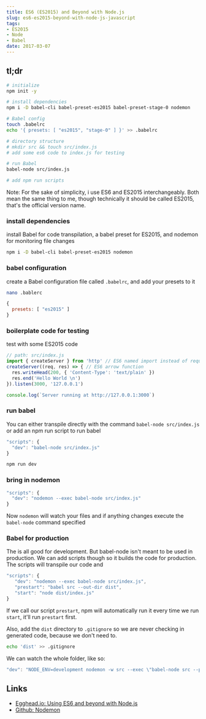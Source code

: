 ```yaml
---
title: ES6 (ES2015) and Beyond with Node.js
slug: es6-es2015-beyond-with-node-js-javascript
tags:
- ES2015
- Node
- Babel
date: 2017-03-07
---
```


tl;dr
---

```bash
# initialize
npm init -y

# install dependencies
npm i -D babel-cli babel-preset-es2015 babel-preset-stage-0 nodemon

# Babel config
touch .babelrc
echo '{ presets: [ "es2015", "stage-0" ] }' >> .babelrc

# directory structure
# mkdir src && touch src/index.js
# add some es6 code to index.js for testing

# run Babel
babel-node src/index.js

# add npm run scripts
```


Note: For the sake of simplicity, i use ES6 and ES2015 interchangeably. Both mean the same thing to me, though technically it should be called ES2015, that's the official version name.

### install dependencies

install Babel for code transpilation,  a babel preset for ES2015, and nodemon for monitoring file changes

```bash
npm i -D babel-cli babel-preset-es2015 nodemon
```

### babel configuration

create a Babel configuration file called `.babelrc`, and add your presets to it

```bash
nano .bablerc
```

```javascript
{
  presets: [ "es2015" ]
}
```

### boilerplate code for testing

test with some ES2015 code

```javascript
// path: src/index.js
import { createServer } from 'http' // ES6 named import instead of require()
createServer((req, res) => { // ES6 arrow function
  res.writeHead(200, { 'Content-Type': 'text/plain' })
  res.end('Hello World \n')
}).listen(3000, '127.0.0.1')

console.log(`Server running at http://127.0.0.1:3000`)
```

### run babel

You can either transpile directly with the command `babel-node src/index.js` or add an npm run script to run babel 

```javascript
"scripts": {
  "dev": "babel-node src/index.js"
}
```

```bash
npm run dev
```

### bring in nodemon

```javascript
"scripts": {
  "dev": "nodemon --exec babel-node src/index.js"
}
```
Now `nodemon` will watch your files and if anything changes execute the `babel-node` command specified

### Babel for production
The is all good for development. But babel-node isn't meant to be used in production. We can add scripts though so it builds the code for production. The scripts will transpile our code and 

```javascript
"scripts": {
   "dev": "nodemon --exec babel-node src/index.js",
   "prestart": "babel src --out-dir dist",
   "start": "node dist/index.js"
}
```
If we call our script `prestart`, npm will automatically run it every time we run `start`, it'll run `prestart` first.

Also, add the `dist` directory to `.gitignore` so we are never checking in generated code, because we don't need to. 

```bash
echo 'dist' >> .gitignore
```

We can watch the whole folder, like so:

```javascript
"dev": "NODE_ENV=development nodemon -w src --exec \"babel-node src --presets=es2015,stage-0\""
```

Links
---
- [Egghead.io: Using ES6 and beyond with Node.js](https://egghead.io/lessons/node-js-using-es6-and-beyond-with-node-js)
- [Github: Nodemon](https://github.com/remy/nodemon)
